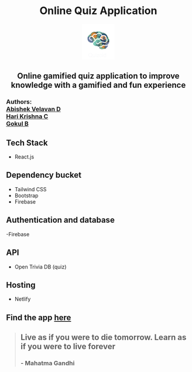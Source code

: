 <h1 align="center">
  Online Quiz Application
</h1>
<p align=center>
<a href="https://quizoid.netlify.app/"><img src="https://raw.githubusercontent.com/abishekvelavan/Online-quiz-application/main/quizoid%20logo%404x-8.png" width="90/" ></a>
</p>
<h2 align=center>Online gamified quiz application to improve knowledge with a gamified and fun experience </h2>
<h3>
  Authors: <br>
  <a href="https://github.com/abishekvelavan">Abishek Velavan D</a><br>
  <a href="https://github.com/HariKrishna-28">Hari Krishna C</a><br>
  <a href="https://github.com/gokul-siva-1322">Gokul B</a><br>
</h3>

## Tech Stack
- React.js

## Dependency bucket
- Tailwind CSS 
- Bootstrap
- Firebase

## Authentication and database
-Firebase 

## API
- Open Trivia DB (quiz)

## Hosting
- Netlify

## Find the app <a href="https://quizoid.netlify.app/">here</a>


> ## Live as if you were to die tomorrow. Learn as if you were to live forever
> ### - Mahatma Gandhi
